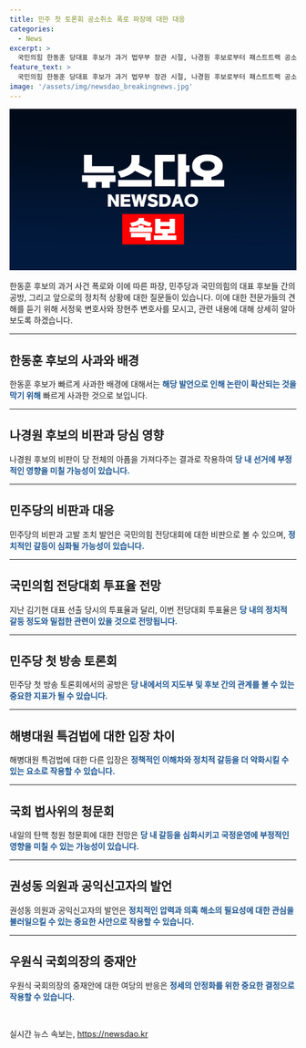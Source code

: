 ```yaml
---
title: 민주 첫 토론회 공소취소 폭로 파장에 대한 대응
categories:
  - News
excerpt: >
  국민의힘 한동훈 당대표 후보가 과거 법무부 장관 시절, 나경원 후보로부터 패스트트랙 공소 취소 청탁을 받았다고 폭로했다가 사과한 사안이 당대회에 미칠 영향, 민주당 당대표 후보들의 토론회 내용, 국민의힘 전당대회 중요 변수인 투표율 예상, 더불어민주당 첫 방송 토론회 결과 및 중요 이슈에 대한 입장, 해병대원 특검법 찬반 입장, 내일 탄핵 청원 청문회 전망, 국회의장의 중재안과 여당의 반응에 관한 문의이며, 이를 교차분석하고 전문가들의 견해를 수록할 예정입니다.
feature_text: >
  국민의힘 한동훈 당대표 후보가 과거 법무부 장관 시절, 나경원 후보로부터 패스트트랙 공소 취소 청탁을 받았다고 폭로했다가 사과한 사안이 당대회에 미칠 영향, 민주당 당대표 후보들의 토론회 내용, 국민의힘 전당대회 중요 변수인 투표율 예상, 더불어민주당 첫 방송 토론회 결과 및 중요 이슈에 대한 입장, 해병대원 특검법 찬반 입장, 내일 탄핵 청원 청문회 전망, 국회의장의 중재안과 여당의 반응에 관한 문의이며, 이를 교차분석하고 전문가들의 견해를 수록할 예정입니다.
image: '/assets/img/newsdao_breakingnews.jpg'
---
```


<p><img src="/assets/img/newsdao_breakingnews.jpg" alt="ranknews 속보" /></p>

<p>한동훈 후보의 과거 사건 폭로와 이에 따른 파장, 민주당과 국민의힘의 대표 후보들 간의 공방, 그리고 앞으로의 정치적 상황에 대한 질문들이 있습니다. 이에 대한 전문가들의 견해를 듣기 위해 서정욱 변호사와 장현주 변호사를 모시고, 관련 내용에 대해 상세히 알아보도록 하겠습니다. </p>

<hr />

<h2 data-ke-size="size26">한동훈 후보의 사과와 배경</h2>

<p>한동훈 후보가 빠르게 사과한 배경에 대해서는 <b><span style="color: #1a5490;">해당 발언으로 인해 논란이 확산되는 것을 막기 위해</span></b> 빠르게 사과한 것으로 보입니다.</p>

<hr />

<h2 data-ke-size="size26">나경원 후보의 비판과 당심 영향</h2>

<p>나경원 후보의 비판이 당 전체의 아픔을 가져다주는 결과로 작용하여 <b><span style="color: #1a5490;">당 내 선거에 부정적인 영향을 미칠 가능성이 있습니다.</span></b></p>

<hr />

<h2 data-ke-size="size26">민주당의 비판과 대응</h2>

<p>민주당의 비판과 고발 조치 발언은 국민의힘 전당대회에 대한 비판으로 볼 수 있으며, <b><span style="color: #1a5490;">정치적인 갈등이 심화될 가능성이 있습니다.</span></b></p>

<hr />

<h2 data-ke-size="size26">국민의힘 전당대회 투표율 전망</h2>

<p>지난 김기현 대표 선출 당시의 투표율과 달리, 이번 전당대회 투표율은 <b><span style="color: #1a5490;">당 내의 정치적 갈등 정도와 밀접한 관련이 있을 것으로 전망됩니다.</span></b></p>

<hr />

<h2 data-ke-size="size26">민주당 첫 방송 토론회</h2>

<p>민주당 첫 방송 토론회에서의 공방은 <b><span style="color: #1a5490;">당 내에서의 지도부 및 후보 간의 관계를 볼 수 있는 중요한 지표가 될 수 있습니다.</span></b></p>

<hr />

<h2 data-ke-size="size26">해병대원 특검법에 대한 입장 차이</h2>

<p>해병대원 특검법에 대한 다른 입장은 <b><span style="color: #1a5490;">정책적인 이해차와 정치적 갈등을 더 악화시킬 수 있는 요소로 작용할 수 있습니다.</span></b></p>

<hr />

<h2 data-ke-size="size26">국회 법사위의 청문회</h2>

<p>내일의 탄핵 청원 청문회에 대한 전망은 <b><span style="color: #1a5490;">당 내 갈등을 심화시키고 국정운영에 부정적인 영향을 미칠 수 있는 가능성이 있습니다.</span></b></p>

<hr />

<h2 data-ke-size="size26">권성동 의원과 공익신고자의 발언</h2>

<p>권성동 의원과 공익신고자의 발언은 <b><span style="color: #1a5490;">정치적인 압력과 의혹 해소의 필요성에 대한 관심을 불러일으킬 수 있는 중요한 사안으로 작용할 수 있습니다.</span></b></p>

<hr />

<h2 data-ke-size="size26">우원식 국회의장의 중재안</h2>

<p>우원식 국회의장의 중재안에 대한 여당의 반응은 <b><span style="color: #1a5490;">정세의 안정화를 위한 중요한 결정으로 작용할 수 있습니다.</span></b></p>

<p data-ke-size="size16">&nbsp;</p>
실시간 뉴스 속보는, <a href="https://newsdao.kr" rel="dofollow">https://newsdao.kr</a>


